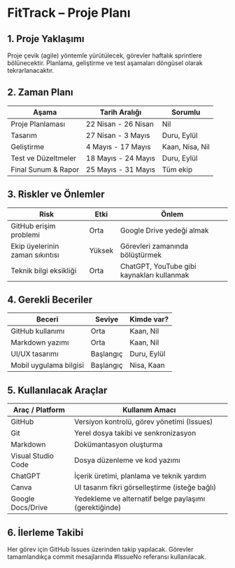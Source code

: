 # FitTrack – Proje Planı

## 1. Proje Yaklaşımı
Proje çevik (agile) yöntemle yürütülecek, görevler haftalık sprintlere bölünecektir. Planlama, geliştirme ve test aşamaları döngüsel olarak tekrarlanacaktır.

## 2. Zaman Planı
| Aşama                | Tarih Aralığı         | Sorumlu |
|----------------------|-----------------------|---------|
| Proje Planlaması     | 22 Nisan - 26 Nisan   | Nil     |
| Tasarım              | 27 Nisan - 3 Mayıs    | Duru, Eylül |
| Geliştirme           | 4 Mayıs - 17 Mayıs    | Kaan, Nisa, Nil |
| Test ve Düzeltmeler  | 18 Mayıs - 24 Mayıs   | Duru, Eylül |
| Final Sunum & Rapor  | 25 Mayıs - 31 Mayıs   | Tüm ekip |

## 3. Riskler ve Önlemler
| Risk                                  | Etki         | Önlem                                  |
|---------------------------------------|--------------|-----------------------------------------|
| GitHub erişim problemi                | Orta         | Google Drive yedeği almak              |
| Ekip üyelerinin zaman sıkıntısı       | Yüksek       | Görevleri zamanında bölüştürmek        |
| Teknik bilgi eksikliği                | Orta         | ChatGPT, YouTube gibi kaynakları kullanmak |

## 4. Gerekli Beceriler
| Beceri                 | Seviye     | Kimde var?     |
|------------------------|------------|----------------|
| GitHub kullanımı       | Orta       | Kaan, Nil      |
| Markdown yazımı        | Orta       | Kaan, Nil      |
| UI/UX tasarımı         | Başlangıç  | Duru, Eylül    |
| Mobil uygulama bilgisi | Başlangıç  | Nisa, Kaan     |

## 5. Kullanılacak Araçlar

| Araç / Platform       | Kullanım Amacı                                    |
|------------------------|---------------------------------------------------|
| GitHub                | Versiyon kontrolü, görev yönetimi (Issues)        |
| Git                   | Yerel dosya takibi ve senkronizasyon              |
| Markdown              | Dokümantasyon oluşturma                           |
| Visual Studio Code    | Dosya düzenleme ve kod yazımı                     |
| ChatGPT               | İçerik üretimi, planlama ve teknik yardım         |
| Canva                 | UI tasarım fikri görselleştirme (isteğe bağlı)   |
| Google Docs/Drive     | Yedekleme ve alternatif belge paylaşımı (gerektiğinde) |

## 6. İlerleme Takibi
Her görev için GitHub Issues üzerinden takip yapılacak. Görevler tamamlandıkça commit mesajlarında #IssueNo referansı kullanılacak.